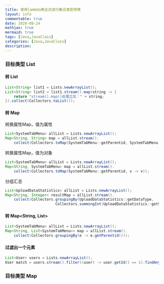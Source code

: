 ```yaml
---
title: 使用lambda表达式进行集合类型转换
layout: info
commentable: true
date: 2020-08-24
mathjax: true
mermaid: true
tags: [Java,JavaClass]
categories: [Java,JavaClass]
description: 
---
```


### 目标类型 List

#### 转 List

```java
List<String> list1 = Lists.newArrayList();
List<String> list2 = list1.stream().map(string -> {
	return "stream().map()处理之后：" + string;
}).collect(Collectors.toList());
```

<!--more-->

#### 转 Map

转换属性Map，值为属性

```java
List<SystemTabMenu> allList = Lists.newArrayList();
Map<String, String> map = allList.stream().
	collect(Collectors.toMap(SystemTabMenu::getParentid, SystemTabMenu::getParentid));
```

转换属性Map，值为对象

```java
List<SystemTabMenu> allList = Lists.newArrayList();
Map<String, SystemTabMenu> map = allList.stream().
	collect(Collectors.toMap(SystemTabMenu::getParentid, v -> v));
```

分组汇总

```java
List<UploadDataStatistics> allList = Lists.newArrayList();
Map<String, Integer> resultMap = allList.stream().
    collect(Collectors.groupingBy(UploadDataStatistics::getDataType,
                       Collectors.summingInt(UploadDataStatistics::getSuccessnum)));
```

#### 转 Map<String, List>

```java
List<SystemTabMenu> allList = Lists.newArrayList();
Map<String, List<SystemTabMenu>> map = allList.stream().
	collect(Collectors.groupingBy(e -> e.getParentid()));
```

#### 过滤出一个元素

```java
List<User> users = Lists.newArrayList();
User match = users.stream().filter((user) -> user.getId() == 1).findAny().get();
```

### 目标类型 Map

